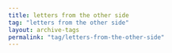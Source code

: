 ```yaml
---
title: letters from the other side
tag: "letters from the other side"
layout: archive-tags
permalink: "tag/letters-from-the-other-side"
---
```

